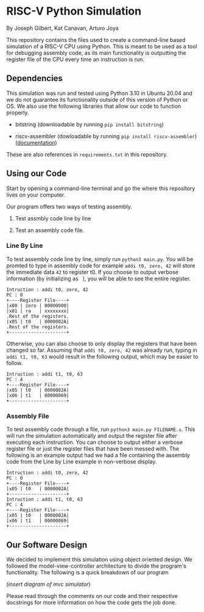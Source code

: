 # RISC-V Python Simulation

By Joseph Gilbert, Kat Canavan, Arturo Joya

This repository contains the files used to create a command-line based simulation of a RISC-V CPU using Python. This is meant to be used as a tool for debugging assembly code, as its main functionality is outputting the register file of the CPU every time an instruction is run.

## Dependencies
This simulation was run and tested using Python 3.10 in Ubuntu 20.04 and we do not guarantee its functionality outside of this version of Python or OS. We also use the following libraries that allow our code to function properly.

- bitstring (downloadable by running `pip install bitstring`)

- riscv-assembler (dowloadable by running `pip install riscv-assembler`)([documentation](https://github.com/kcelebi/riscv-assembler))

These are also references in `requirements.txt` in this repository.

## Using our Code
Start by opening a command-line terminal and go the where this repository lives on your computer.

Our program offers two ways of testing assembly. 

1. Test assmbly code line by line

2. Test an assembly code file.

### Line By Line
To test assembly code line by line, simply run `python3 main.py`. You will be promted to type in assembly code for example `addi t0, zero, 42` will store the immediate data `42` to register t0. If you choose to output verbose information (by initializing as ` `), you will be able to see the entire register.

```
Intruction : addi t0, zero, 42
PC : 0
+----Register File----+
|x00 | zero | 00000000|
|x01 | ra   | xxxxxxxx|
.Rest of the registers.
|x05 | t0   | 0000002A|
.Rest of the registers.
+---------------------+
```
Otherwise, you can also choose to only display the registers that have been changed so far. Assuming that `addi t0, zero, 42` was already run, typing in `addi t1, t0, 63` would result in the following output, which may be easier to follow.
```
Intruction : addi t1, t0, 63
PC : 4
+----Register File----+
|x05 | t0   | 0000002A|
|x06 | t1   | 00000069|
+---------------------+
```
### Assembly File
To test assembly code through a file, run `python3 main.py FILENAME.s`. This will run the simulation automatically and output the register file after executing each instruction. You can choose to output either a verbose register file or just the register files that have been messed with. The following is an example output had we had a file containing the assembly code from the Line by Line example in non-verbose display.
```
Intruction : addi t0, zero, 42
PC : 0
+----Register File----+
|x05 | t0   | 0000002A|
+---------------------+
Intruction : addi t1, t0, 63
PC : 4
+----Register File----+
|x05 | t0   | 0000002A|
|x06 | t1   | 00000069|
+---------------------+
```

## Our Software Design
We decided to implement this simulation using object oriented design. We followed the model-view-controller architecture to divide the program's functionality. The following is a quick breakdown of our program

(_insert diagram of mvc simulator_)

Please read through the comments on our code and their respective docstrings for more information on how the code gets the job done.
